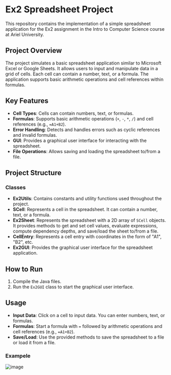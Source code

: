 # Ex2 Spreadsheet Project

This repository contains the implementation of a simple spreadsheet application for the Ex2 assignment in the Intro to Computer Science course at Ariel University.

## Project Overview

The project simulates a basic spreadsheet application similar to Microsoft Excel or Google Sheets. It allows users to input and manipulate data in a grid of cells. Each cell can contain a number, text, or a formula. The application supports basic arithmetic operations and cell references within formulas.

## Key Features

- **Cell Types**: Cells can contain numbers, text, or formulas.
- **Formulas**: Supports basic arithmetic operations (`+`, `-`, `*`, `/`) and cell references (e.g., `=A1+B2`).
- **Error Handling**: Detects and handles errors such as cyclic references and invalid formulas.
- **GUI**: Provides a graphical user interface for interacting with the spreadsheet.
- **File Operations**: Allows saving and loading the spreadsheet to/from a file.

## Project Structure

### Classes

- **Ex2Utils**: Contains constants and utility functions used throughout the project.
- **SCell**: Represents a cell in the spreadsheet. It can contain a number, text, or a formula.
- **Ex2Sheet**: Represents the spreadsheet with a 2D array of `SCell` objects. It provides methods to get and set cell values, evaluate expressions, compute dependency depths, and save/load the sheet to/from a file.
- **CellEntry**: Represents a cell entry with coordinates in the form of "A1", "B2", etc.
- **Ex2GUI**: Provides the graphical user interface for the spreadsheet application.

## How to Run

1. Compile the Java files.
2. Run the `Ex2GUI` class to start the graphical user interface.

## Usage

- **Input Data**: Click on a cell to input data. You can enter numbers, text, or formulas.
- **Formulas**: Start a formula with `=` followed by arithmetic operations and cell references (e.g., `=A1+B2`).
- **Save/Load**: Use the provided methods to save the spreadsheet to a file or load it from a file.
### Exampele
![image](https://github.com/user-attachments/assets/d994eb4a-3eb5-4690-b655-0acb9f319532)
